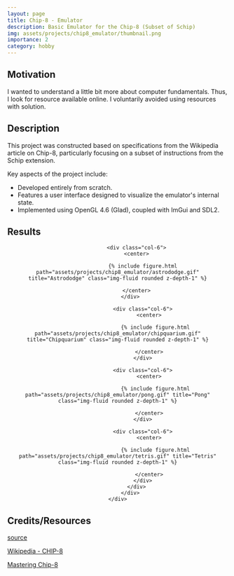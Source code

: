 ```yaml
---
layout: page
title: Chip-8 - Emulator
description: Basic Emulator for the Chip-8 (Subset of Schip)
img: assets/projects/chip8_emulator/thumbnail.png
importance: 2
category: hobby
---
```


## Motivation

I wanted to understand a little bit more about computer fundamentals. Thus, I look for resource available online. I voluntarily avoided using resources with solution.

## Description

This project was constructed based on specifications from the Wikipedia article on Chip-8, particularly focusing on a subset of instructions from the Schip extension.

Key aspects of the project include:

* Developed entirely from scratch.
* Features a user interface designed to visualize the emulator's internal state.
* Implemented using OpenGL 4.6 (Glad), coupled with ImGui and SDL2.

## Results

<center>
    <div class="row">
            <div class="col-12">
                <div class="row">

                <div class="col-6">
                <center>

                    {% include figure.html path="assets/projects/chip8_emulator/astrododge.gif" title="Astrododge" class="img-fluid rounded z-depth-1" %}

                </center>
            </div>

                    <div class="col-6">
                        <center>

                            {% include figure.html path="assets/projects/chip8_emulator/chipquarium.gif" title="Chipquarium" class="img-fluid rounded z-depth-1" %}
                            
                        </center>
                    </div>

                    <div class="col-6">
                        <center>

                            {% include figure.html path="assets/projects/chip8_emulator/pong.gif" title="Pong" class="img-fluid rounded z-depth-1" %}
                            
                        </center>
                    </div>

                    <div class="col-6">
                        <center>

                            {% include figure.html path="assets/projects/chip8_emulator/tetris.gif" title="Tetris" class="img-fluid rounded z-depth-1" %}
                            
                        </center>
                    </div>
                </div>
            </div>
    </div>
</center>

## Credits/Resources

[source](https://github.com/bolducke/chip8_emulator/)

[Wikipedia - CHIP-8](https://en.wikipedia.org/wiki/CHIP-8)

[Mastering Chip-8](https://github.com/mattmikolay/chip-8/wiki/Mastering-CHIP%E2%80%908)